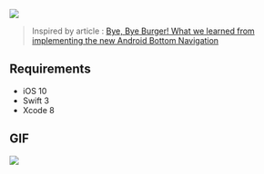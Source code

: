 
![](http://ww3.sinaimg.cn/large/006tNc79gy1feka464xhaj30rs07ejrd.jpg)

> Inspired by article : [Bye, Bye Burger! What we learned from implementing the new Android Bottom Navigation](https://medium.com/startup-grind/bye-bye-burger-5bd963806015#.b1x3w6elg)

## Requirements

- iOS 10
- Swift 3
- Xcode 8

## GIF

![](http://ww1.sinaimg.cn/large/65e4f1e6gw1f9wrick8l0g20a701p76s.gif)
